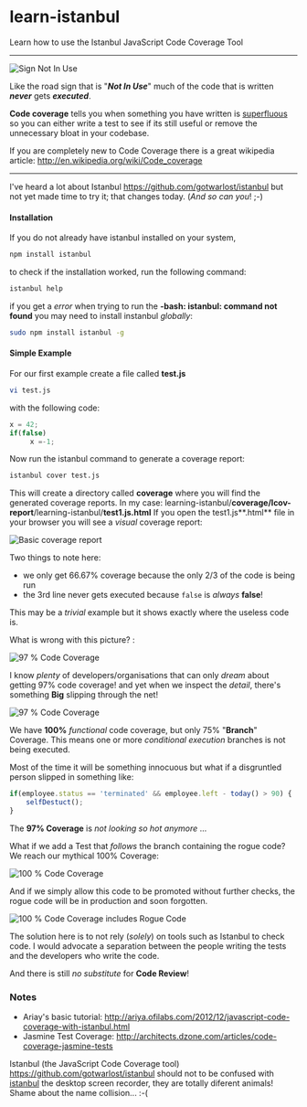 learn-istanbul
=================

Learn how to use the Istanbul JavaScript Code Coverage Tool

- - -

![Sign Not In Use](http://i1.mirror.co.uk/incoming/article1433397.ece/ALTERNATES/s2197/The%20world's%20most%20stupid%20signs-1433397 "Sign not in use!")

Like the road sign that is "***Not In Use***" much of the code 
that is written ***never*** gets ***executed***. 

**Code coverage** tells you when something you have written is 
[superfluous](https://www.google.com/search?q=superfluous) 
so you can either write a test to see if its still useful 
or remove the unnecessary bloat in your codebase.

If you are completely new to Code Coverage there is a great wikipedia article:
http://en.wikipedia.org/wiki/Code_coverage

- - -


I've heard a lot about Istanbul 
https://github.com/gotwarlost/istanbul 
but not yet made time to try it;
that changes today. (*And so can you*! ;-)


#### Installation

If you do not already have istanbul installed on your system,

```sh
npm install istanbul
```

to check if the installation worked, run the following command:

```sh
istanbul help
```

if you get a *error* when trying to run the **-bash: istanbul: command not found**
you may need to install instanbul *globally*:

```sh
sudo npm install istanbul -g
```

#### Simple Example

For our first example create a file called **test.js**

```sh
vi test.js
```

with the following code:

```javascript
x = 42;
if(false)
     x =-1;
```

Now run the istanbul command to generate a coverage report:

```sh
istanbul cover test.js
```

This will create a directory called **coverage** where you will find 
the generated coverage reports.
In my case: 
learning-istanbul/**coverage/lcov-report**/learning-istanbul/**test1.js.html**
If you open the test1.js**.html** file in your browser 
you will see a *visual* coverage report:

![Basic coverage report](https://raw.github.com/nelsonic/learning-istanbul/master/screenshots/test1.js-coverage-highlighted.png)

Two things to note here:

- we only get 66.67% coverage because the 
only 2/3 of the code is being run
- the 3rd line never gets executed because 
`false` is *always* **false**!

This may be a *trivial* example but it shows 
exactly where the useless code is.

What is wrong with this picture? :

![97 % Code Coverage](https://raw.github.com/nelsonic/learning-istanbul/master/screenshots/97-percent-code-coverage.png)

I know *plenty* of developers/organisations that can 
only *dream* about getting 97% code coverage!
and yet when we inspect the *detail*, there's 
something **Big** slipping through the net!

![97 % Code Coverage](https://raw.github.com/nelsonic/learning-istanbul/master/screenshots/97-percent-hides-malicious-code.png)

We have **100%** *functional* code coverage, but only 75% "**Branch**" Coverage.
This means one or more *conditional execution* branches is not being executed.

Most of the time it will be something innocuous but what if a disgruntled
person slipped in something like:

```javascript
if(employee.status == 'terminated' && employee.left - today() > 90) {
	selfDestuct();
}
```
The **97% Coverage** is *not looking so hot anymore* ...

What if we add a Test that *follows* the branch containing the rogue code?
We reach our mythical 100% Coverage:

![100 % Code Coverage](https://raw.github.com/nelsonic/learning-istanbul/master/screenshots/100-percent-coverage-masks-rogue-code.png)

And if we simply allow this code to be promoted without further checks,
the rogue code will be in production and soon forgotten.

![100 % Code Coverage includes Rogue Code](https://raw.github.com/nelsonic/learning-istanbul/master/screenshots/100-percent-coverage-but-still-has-rogue-code.png)

The solution here is to not rely (*solely*) on tools such as Istanbul to check code.
I would advocate a separation between the people writing the tests and the developers
who write the code.

And there is still *no substitute* for **Code Review**!



### Notes
	
- Ariay's basic tutorial: http://ariya.ofilabs.com/2012/12/javascript-code-coverage-with-istanbul.html
- Jasmine Test Coverage: http://architects.dzone.com/articles/code-coverage-jasmine-tests

Istanbul (the JavaScript Code Coverage tool) 
https://github.com/gotwarlost/istanbul 
should not to be confused with [istanbul](https://wiki.gnome.org/Istanbul) 
the desktop screen recorder, they are totally diferent animals! 
Shame about the name collision... :-(